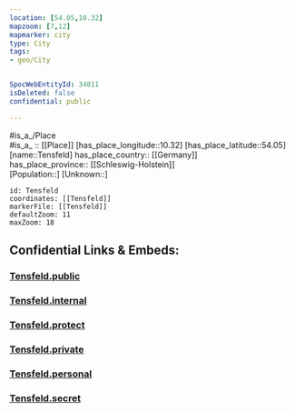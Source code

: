 ```yaml
---
location: [54.05,10.32] 
mapzoom: [7,12] 
mapmarker: city 
type: City
tags:
- geo/City


SpocWebEntityId: 34811
isDeleted: false
confidential: public

---
```

#is_a_/Place  
#is_a_ :: [[Place]] 
[has_place_longitude::10.32] 
[has_place_latitude::54.05] 
[name::Tensfeld] 
has_place_country:: [[Germany]]  
has_place_province:: [[Schleswig-Holstein]]  
[Population::] 
[Unknown::] 


```leaflet
id: Tensfeld
coordinates: [[Tensfeld]] 
markerFile: [[Tensfeld]] 
defaultZoom: 11 
maxZoom: 18
```


## Confidential Links & Embeds: 

### [Tensfeld.public](/_public/\Earth\Continent\Europe\Europe~Central\Germany\Germany~West\Schleswig-Holstein\counties~SH\Segeberg\cities~Segeberg\Bornhöved\boroughs~BornhövedTensfeld.public.md) 

### [Tensfeld.internal](/_internal/\Earth\Continent\Europe\Europe~Central\Germany\Germany~West\Schleswig-Holstein\counties~SH\Segeberg\cities~Segeberg\Bornhöved\boroughs~BornhövedTensfeld.internal.md) 

### [Tensfeld.protect](/_protect/\Earth\Continent\Europe\Europe~Central\Germany\Germany~West\Schleswig-Holstein\counties~SH\Segeberg\cities~Segeberg\Bornhöved\boroughs~BornhövedTensfeld.protect.md) 

### [Tensfeld.private](/_private/\Earth\Continent\Europe\Europe~Central\Germany\Germany~West\Schleswig-Holstein\counties~SH\Segeberg\cities~Segeberg\Bornhöved\boroughs~BornhövedTensfeld.private.md) 

### [Tensfeld.personal](/_personal/\Earth\Continent\Europe\Europe~Central\Germany\Germany~West\Schleswig-Holstein\counties~SH\Segeberg\cities~Segeberg\Bornhöved\boroughs~BornhövedTensfeld.personal.md) 

### [Tensfeld.secret](/_secret/\Earth\Continent\Europe\Europe~Central\Germany\Germany~West\Schleswig-Holstein\counties~SH\Segeberg\cities~Segeberg\Bornhöved\boroughs~BornhövedTensfeld.secret.md)

